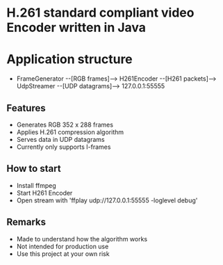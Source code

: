 # H.261 standard compliant video Encoder written in Java

# Application structure
- FrameGenerator --[RGB frames]--> H261Encoder --[H261 packets]--> UdpStreamer --[UDP datagrams]--> 127.0.0.1:55555

## Features
- Generates RGB 352 x 288 frames
- Applies H.261 compression algorithm
- Serves data in UDP datagrams
- Currently only supports I-frames

## How to start
- Install ffmpeg
- Start H261 Encoder
- Open stream with 'ffplay udp://127.0.0.1:55555 -loglevel debug' 

## Remarks
- Made to understand how the algorithm works
- Not intended for production use
- Use this project at your own risk
